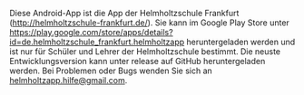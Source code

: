 Diese Android-App ist die App der Helmholtzschule Frankfurt (http://helmholtzschule-frankfurt.de/).
Sie kann im Google Play Store unter https://play.google.com/store/apps/details?id=de.helmholtzschule_frankfurt.helmholtzapp heruntergeladen werden und ist nur für Schüler und Lehrer der Helmholtzschule bestimmt.
Die neuste Entwicklungsversion kann unter release auf GitHub heruntergeladen werden.
Bei Problemen oder Bugs wenden Sie sich an helmholtzapp.hilfe@gmail.com.
